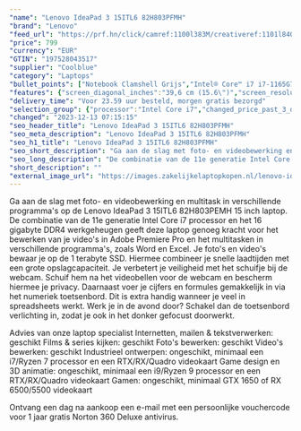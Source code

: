 ```yaml
---
"name": "Lenovo IdeaPad 3 15ITL6 82H803PFMH"
"brand": "Lenovo"
"feed_url": "https://prf.hn/click/camref:1100l383M/creativeref:1101l84031/destination:https%3A%2F%2Fwww.coolblue.nl%2Fproduct%2F926566"
"price": 799
"currency": "EUR"
"GTIN": "197528043517"
"supplier": "Coolblue"
"category": "Laptops"
"bullet_points": ["Notebook Clamshell Grijs","Intel® Core™ i7 i7-1165G7 2,8 GHz","39,6 cm (15.6\") Full HD 1920 x 1080 Pixels IPS LED backlight 16:9","16 GB DDR4-SDRAM 3200 MHz 1 x 8 GB","1 TB SSD","Intel Iris Xe Graphics","Wi-Fi 6 (802.11ax) Bluetooth 5.1","Lithium-Polymeer (LiPo) 38 Wh 5,5 uur 65 W","Windows 11 Home"]
"features": {"screen_diagonal_inches":"39,6 cm (15.6\")","screen_resolution":"1920 x 1080 Pixels","processor_family":"Intel® Core™ i7","memory_size":"16 GB","memory_type":"DDR4-SDRAM","total_storage_space":"1 TB","operating_system":"Windows 11 Home","battery_capacity":"38 Wh","width":"359,2 mm","depth":"236,5 mm","height":"19,9 mm","weight":"1,65 kg"}
"delivery_time": "Voor 23.59 uur besteld, morgen gratis bezorgd"
"selection_group": {"processor":"Intel Core i7","changed_price_past_3_days":false,"product_family":"IdeaPad"}
"changed": "2023-12-13 07:15:15"
"seo_header_title": "Lenovo IdeaPad 3 15ITL6 82H803PFMH"
"seo_meta_description": "Lenovo IdeaPad 3 15ITL6 82H803PFMH"
"seo_h1_title": "Lenovo IdeaPad 3 15ITL6 82H803PFMH"
"seo_short_description": "Ga aan de slag met foto- en videobewerking en multitask in verschillende programma's op de Lenovo IdeaPad 3 15ITL6 82H803PEMH 15 inch laptop."
"seo_long_description": "De combinatie van de 11e generatie Intel Core i7 processor en het 16 gigabyte DDR4 werkgeheugen geeft deze laptop genoeg kracht voor het bewerken van je video's in Adobe Premiere Pro en het multitasken in verschillende programma's, zoals Word en Excel. Je foto's en video's bewaar je op de 1 terabyte SSD. Hiermee combineer je snelle laadtijden met een grote opslagcapaciteit. Je verbetert je veiligheid met het schuifje bij de webcam. Schuif hem na het videobellen voor de webcam en bescherm hiermee je privacy. Daarnaast voer je cijfers en formules gemakkelijk in via het numeriek toetsenbord. Dit is extra handig wanneer je veel in spreadsheets werkt. Werk je in de avond door? Schakel dan de toetsenbord verlichting in, zodat je ook in het donker gefocust doorwerkt. \r\n\r\nAdvies van onze laptop specialist\r\nInternetten, mailen & tekstverwerken: geschikt\r\nFilms & series kijken: geschikt\r\nFoto's bewerken: geschikt\r\nVideo's bewerken: geschikt\r\nIndustrieel ontwerpen: ongeschikt, minimaal een i7/Ryzen 7 processor en een RTX/RX/Quadro videokaart\r\nGame design en 3D animatie: ongeschikt, minimaal een i9/Ryzen 9 processor en een RTX/RX/Quadro videokaart\r\nGamen: ongeschikt, minimaal GTX 1650 of RX 6500/5500 videokaart\r\n \r\nOntvang een dag na aankoop een e-mail met een persoonlijke vouchercode voor 1 jaar gratis Norton 360 Deluxe antivirus."
"short_description": ""
"external_image_url": "https://images.zakelijkelaptopkopen.nl/lenovo-ideapad-3-15itl6-82h803pfmh.webp"
---
```


Ga aan de slag met foto- en videobewerking en multitask in verschillende programma's op de Lenovo IdeaPad 3 15ITL6 82H803PEMH 15 inch laptop. De combinatie van de 11e generatie Intel Core i7 processor en het 16 gigabyte DDR4 werkgeheugen geeft deze laptop genoeg kracht voor het bewerken van je video's in Adobe Premiere Pro en het multitasken in verschillende programma's, zoals Word en Excel. Je foto's en video's bewaar je op de 1 terabyte SSD. Hiermee combineer je snelle laadtijden met een grote opslagcapaciteit. Je verbetert je veiligheid met het schuifje bij de webcam. Schuif hem na het videobellen voor de webcam en bescherm hiermee je privacy. Daarnaast voer je cijfers en formules gemakkelijk in via het numeriek toetsenbord. Dit is extra handig wanneer je veel in spreadsheets werkt. Werk je in de avond door? Schakel dan de toetsenbord verlichting in, zodat je ook in het donker gefocust doorwerkt.

Advies van onze laptop specialist
Internetten, mailen & tekstverwerken: geschikt
Films & series kijken: geschikt
Foto's bewerken: geschikt
Video's bewerken: geschikt
Industrieel ontwerpen: ongeschikt, minimaal een i7/Ryzen 7 processor en een RTX/RX/Quadro videokaart
Game design en 3D animatie: ongeschikt, minimaal een i9/Ryzen 9 processor en een RTX/RX/Quadro videokaart
Gamen: ongeschikt, minimaal GTX 1650 of RX 6500/5500 videokaart
 
Ontvang een dag na aankoop een e-mail met een persoonlijke vouchercode voor 1 jaar gratis Norton 360 Deluxe antivirus.